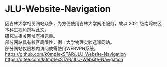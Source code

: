 # JLU-Website-Navigation
因吉林大学相关网站众多，为方便使用吉林大学网络服务，故以 2021 级南岭校区本科生视角撰写此文。  
研究生相关网址有待完善。  
部分网站具有校区局限性，例：大学物理实验选课网站。  
部分网站仅限校内访问或需使用WEBVPN系统。  
https://github.com/k0mp1exSTAR/JLU-Website-Navigation  
https://gitee.com/k0mp1exSTAR/JLU-Website-Navigation
